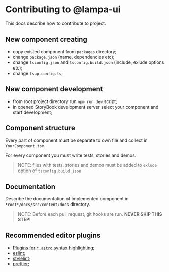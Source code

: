 # Contributing to @lampa-ui

This docs describe how to contribute to project.

## New component creating

 - copy existed component from ```packages``` directory;
 - change ```package.json``` (name, dependencies etc);
 - change ```tsconfig.json``` and ```tsconfig.build.json``` (include, exlude options etc);
 - change ```tsup.config.ts```;

## New component development

- from root project directory run ```npm run dev``` script;
- in opened StoryBook development server select your component and start development;

## Component structure

Every part of component must be separate to own file and collect in ```YourComponent.tsx```.

For every component you must write tests, stories and demos.

> NOTE: files with tests, stories and demos must be added to ```exlude``` option of
> ```tsconfig.build.json```

## Documentation

Describe the documentation of implemented component in ```*root*/docs/src/content/docs``` directory.

> NOTE: Before each pull request, git hooks are run.
> **NEVER SKIP THIS STEP**!

## Recommended editor plugins

- [Plugins for ```*.astro``` syntax highlighting](https://docs.astro.build/en/editor-setup/);
- [eslint](https://eslint.org/docs/latest/use/integrations);
- [stylelint](https://stylelint.io/user-guide/customize/#using-stylelint);
- [prettier](https://prettier.io/docs/en/editors);
